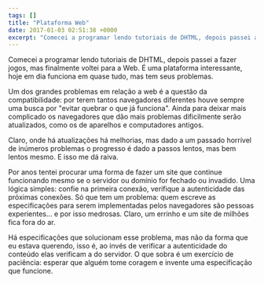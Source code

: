 ```yaml
---
tags: []
title: "Plataforma Web"
date: 2017-01-03 02:51:38 +0000
excerpt: "Comecei a programar lendo tutoriais de DHTML, depois passei a fazer jogos, mas finalmente voltei para a Web. É uma plataforma interessante,..."
---
```


Comecei a programar lendo tutoriais de DHTML, depois passei a fazer jogos, mas finalmente voltei para a Web. É uma plataforma interessante, hoje em dia funciona em quase tudo, mas tem seus problemas.

Um dos grandes problemas em relação a web é a questão da compatibilidade: por terem tantos navegadores diferentes houve sempre uma busca por "evitar quebrar o que já funciona". Ainda para deixar mais complicado os navegadores que dão mais problemas dificilmente serão atualizados, como os de aparelhos e computadores antigos.

Claro, onde há atualizações há melhorias, mas dado a um passado horrível de inúmeros problemas o progresso é dado a passos lentos, mas bem lentos mesmo. E isso me dá raiva.

Por anos tentei procurar uma forma de fazer um site que continue funcionando mesmo se o servidor ou domínio for fechado ou invadido. Uma lógica simples: confie na primeira conexão, verifique a autenticidade das próximas conexões. Só que tem um problema: quem escreve as especificações para serem implementadas pelos navegadores são pessoas experientes… e por isso medrosas. Claro, um errinho e um site de milhões fica fora do ar.

Há especificações que solucionam esse problema, mas não da forma que eu estava querendo, isso é, ao invés de verificar a autenticidade do conteúdo elas verificam a do servidor. O que sobra é um exercício de paciência: esperar que alguém tome coragem e invente uma especificação que funcione.